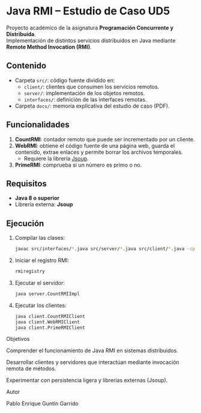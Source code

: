 # Java RMI – Estudio de Caso UD5

Proyecto académico de la asignatura **Programación Concurrente y Distribuida**.  
Implementación de distintos servicios distribuidos en Java mediante **Remote Method Invocation (RMI)**.

## Contenido
- Carpeta `src/`: código fuente dividido en:
  - `client/`: clientes que consumen los servicios remotos.
  - `server/`: implementación de los objetos remotos.
  - `interfaces/`: definición de las interfaces remotas.
- Carpeta `docs/`: memoria explicativa del estudio de caso (PDF).

## Funcionalidades
1. **CountRMI**: contador remoto que puede ser incrementado por un cliente.
2. **WebRMI**: obtiene el código fuente de una página web, guarda el contenido, extrae enlaces y permite borrar los archivos temporales.  
   - Requiere la librería [Jsoup](https://jsoup.org/download).
3. **PrimeRMI**: comprueba si un número es primo o no.

## Requisitos
- **Java 8 o superior**
- Librería externa: **Jsoup**

## Ejecución
1. Compilar las clases:
   ```bash
   javac src/interfaces/*.java src/server/*.java src/client/*.java -cp ".;jsoup-1.15.3.jar"
2. Iniciar el registro RMI:
     ```bash
     rmiregistry
3. Ejecutar el servidor:
    ```bash
    java server.CountRMIImpl
4. Ejecutar los clientes:
    ```bash
    java client.CountRMIClient
    java client.WebRMIClient
    java client.PrimeRMIClient


Objetivos

Comprender el funcionamiento de Java RMI en sistemas distribuidos.

Desarrollar clientes y servidores que interactúan mediante invocación remota de métodos.

Experimentar con persistencia ligera y librerías externas (Jsoup).

Autor

Pablo Enrique Guntín Garrido